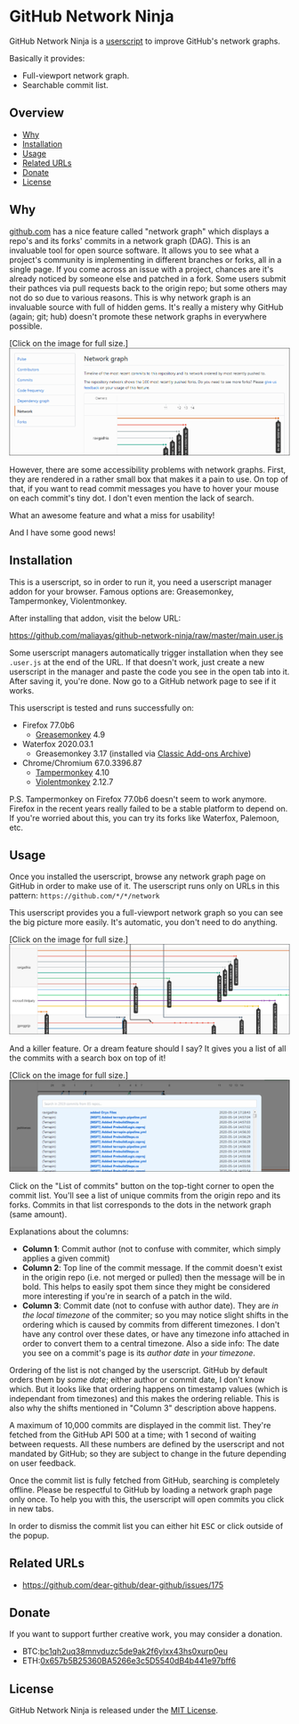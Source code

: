 # GitHub Network Ninja

GitHub Network Ninja is a [userscript] to improve GitHub's network graphs.

Basically it provides:

-   Full-viewport network graph.
-   Searchable commit list.

## Overview

-   [Why](#why)
-   [Installation](#installation)
-   [Usage](#usage)
-   [Related URLs](#related-urls)
-   [Donate](#donate)
-   [License](#license)

## Why

[github.com] has a nice feature called "network graph" which displays a repo's and
its forks' commits in a network graph (DAG). This is an invaluable tool for open
source software. It allows you to see what a project's community is implementing in
different branches or forks, all in a single page. If you come across an issue with
a project, chances are it's already noticed by someone else and patched in a fork.
Some users submit their pathces via pull requests back to the origin repo; but some
others may not do so due to various reasons. This is why network graph is an
invaluable source with full of hidden gems. It's really a mistery why GitHub (again;
git; hub) doesn't promote these network graphs in everywhere possible.

[Click on the image for full size.]
[![github-network.png](images/thumbnail-github-network.png)](images/github-network.png)

However, there are some accessibility problems with network graphs. First, they are
rendered in a rather small box that makes it a pain to use. On top of that, if you
want to read commit messages you have to hover your mouse on each commit's tiny dot.
I don't even mention the lack of search.

What an awesome feature and what a miss for usability!

And I have some good news!

## Installation

This is a userscript, so in order to run it, you need a userscript manager addon for
your browser. Famous options are: Greasemonkey, Tampermonkey, Violentmonkey.

After installing that addon, visit the below URL:

https://github.com/maliayas/github-network-ninja/raw/master/main.user.js

Some userscript managers automatically trigger installation when they see `.user.js`
at the end of the URL. If that doesn't work, just create a new userscript in the
manager and paste the code you see in the open tab into it. After saving it, you're
done. Now go to a GitHub network page to see if it works.

This userscript is tested and runs successfully on:

-   Firefox 77.0b6
    -   [Greasemonkey] 4.9
-   Waterfox 2020.03.1
    -   Greasemonkey 3.17 (installed via [Classic Add-ons Archive])
-   Chrome/Chromium 67.0.3396.87
    -   [Tampermonkey] 4.10
    -   [Violentmonkey] 2.12.7

P.S. Tampermonkey on Firefox 77.0b6 doesn't seem to work anymore. Firefox in the
recent years really failed to be a stable platform to depend on. If you're worried
about this, you can try its forks like Waterfox, Palemoon, etc.

## Usage

Once you installed the userscript, browse any network graph page on GitHub in order
to make use of it. The userscript runs only on URLs in this pattern:
`https://github.com/*/*/network`

This userscript provides you a full-viewport network graph so you can see the big
picture more easily. It's automatic, you don't need to do anything.

[Click on the image for full size.]
[![github-network-fullscreen.png](images/thumbnail-github-network-fullscreen.png)](images/github-network-fullscreen.png)

And a killer feature. Or a dream feature should I say? It gives you a list of all
the commits with a search box on top of it!

[Click on the image for full size.]
[![github-network-search.png](images/thumbnail-github-network-search.png)](images/github-network-search.png)

Click on the "List of commits" button on the top-tight corner to open the commit
list. You'll see a list of unique commits from the origin repo and its forks.
Commits in that list corresponds to the dots in the network graph (same amount).

Explanations about the columns:

-   __Column 1__: Commit author (not to confuse with commiter, which simply applies
    a given commit)
-   __Column 2__: Top line of the commit message. If the commit doesn't exist in the
    origin repo (i.e. not merged or pulled) then the message will be in bold. This
    helps to easily spot them since they might be considered more interesting if
    you're in search of a patch in the wild.
-   __Column 3__: Commit date (not to confuse with author date). They are _in the
    local timezone_ of the commiter; so you may notice slight shifts in the ordering
    which is caused by commits from different timezones. I don't have any control
    over these dates, or have any timezone info attached in order to convert them to
    a central timezone. Also a side info: The date you see on a commit's page is its
    _author date_ in _your timezone_.

Ordering of the list is not changed by the userscript. GitHub by default orders them
by _some date_; either author or commit date, I don't know which. But it looks like
that ordering happens on timestamp values (which is independant from timezones) and
this makes the ordering reliable. This is also why the shifts mentioned in "Column
3" description above happens.

A maximum of 10,000 commits are displayed in the commit list. They're fetched from
the GitHub API 500 at a time; with 1 second of waiting between requests. All these
numbers are defined by the userscript and not mandated by GitHub; so they are
subject to change in the future depending on user feedback.

Once the commit list is fully fetched from GitHub, searching is completely offline.
Please be respectful to GitHub by loading a network graph page only once. To help you
with this, the userscript will open commits you click in new tabs.

In order to dismiss the commit list you can either hit <kbd>ESC</kbd> or click
outside of the popup.

## Related URLs

-   https://github.com/dear-github/dear-github/issues/175

## Donate

If you want to support further creative work, you may consider a donation.

-   BTC:[bc1qh2uq38mnvduzc5de9ak2f6ylxx43hs0xurp0eu](http://maliayas.com/business/donation/crypto-qr.php?coin=bitcoin&address=bc1qh2uq38mnvduzc5de9ak2f6ylxx43hs0xurp0eu&amount=0.0005)
-   ETH:[0x657b5B25360BA5266e3c5D5540dB4b441e97bff6](http://maliayas.com/business/donation/crypto-qr.php?coin=ethereum&address=0x657b5B25360BA5266e3c5D5540dB4b441e97bff6&amount=0.025)

## License

GitHub Network Ninja is released under the [MIT License](LICENSE).

[userscript]: https://en.wikipedia.org/wiki/Userscript
[github.com]: https://github.com
[Tampermonkey]: https://chrome.google.com/webstore/detail/tampermonkey/dhdgffkkebhmkfjojejmpbldmpobfkfo
[Violentmonkey]: https://chrome.google.com/webstore/detail/violentmonkey/jinjaccalgkegednnccohejagnlnfdag
[Greasemonkey]: https://addons.mozilla.org/en-US/firefox/addon/greasemonkey/
[Classic Add-ons Archive]: https://github.com/JustOff/ca-archive
